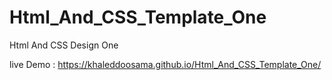 # Html_And_CSS_Template_One
Html And CSS Design One

live Demo : https://khaleddoosama.github.io/Html_And_CSS_Template_One/
